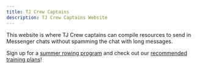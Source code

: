```yaml
---
title: TJ Crew Captains
description: TJ Crew Captains Website
---
```


This website is where TJ Crew captains can compile resources to send in
Messenger chats without spamming the chat with long messages.

Sign up for a [summer rowing program](/offseason) and check out our [recommended
training plans](/plans)!
